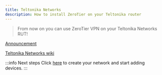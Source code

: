```yaml
---
title: Teltonika Networks
description: How to install ZeroTier on your Teltonika router
---
```


> From now on you can use ZeroTier VPN on your Teltonika Networks RUT!

[Announcement](https://teltonika-networks.com/about-us/zerotier-vpn-functionality/)

[Teltonika Networks wiki](https://wiki.teltonika-networks.com/view/ZeroTier_Configuration)

:::info Next steps
Click [here](/start/) to create your network and start adding devices.
:::
